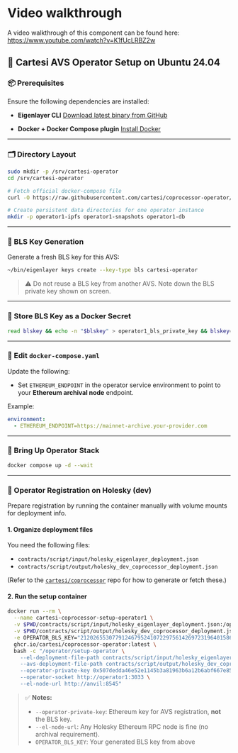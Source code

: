 # Video walkthrough

A video walkthrough of this component can be found here: https://www.youtube.com/watch?v=K1fUcLRBZ2w

## 🧱 Cartesi AVS Operator Setup on Ubuntu 24.04

### 📦 Prerequisites

Ensure the following dependencies are installed:

* **Eigenlayer CLI**
  [Download latest binary from GitHub](https://github.com/Layr-Labs/eigenlayer-cli/releases)

* **Docker + Docker Compose plugin**
  [Install Docker](https://docs.docker.com/engine/install/ubuntu/)

---

### 🗂️ Directory Layout

```bash
sudo mkdir -p /srv/cartesi-operator
cd /srv/cartesi-operator

# Fetch official docker-compose file
curl -O https://raw.githubusercontent.com/cartesi/coprocessor-operator/refs/heads/main/docker-compose.yaml

# Create persistent data directories for one operator instance
mkdir -p operator1-ipfs operator1-snapshots operator1-db
```

---

### 🔑 BLS Key Generation

Generate a fresh BLS key for this AVS:

```bash
~/bin/eigenlayer keys create --key-type bls cartesi-operator
```

> ⚠️ Do not reuse a BLS key from another AVS.
> Note down the BLS private key shown on screen.

---

### 🔐 Store BLS Key as a Docker Secret

```bash
read blskey && echo -n "$blskey" > operator1_bls_private_key && blskey=
```

---

### 🧾 Edit `docker-compose.yaml`

Update the following:

* Set `ETHEREUM_ENDPOINT` in the operator service environment to point to your **Ethereum archival node** endpoint.

Example:

```yaml
environment:
  - ETHEREUM_ENDPOINT=https://mainnet-archive.your-provider.com
```

---

### 🚀 Bring Up Operator Stack

```bash
docker compose up -d --wait
```

---

### 📝 Operator Registration on Holesky (dev)

Prepare registration by running the container manually with volume mounts for deployment info.

#### 1. Organize deployment files

You need the following files:

* `contracts/script/input/holesky_eigenlayer_deployment.json`
* `contracts/script/output/holesky_dev_coprocessor_deployment.json`

(Refer to the [`cartesi/coprocessor`](https://github.com/cartesi/coprocessor) repo for how to generate or fetch these.)

#### 2. Run the setup container

```bash
docker run --rm \
  --name cartesi-coprocessor-setup-operator1 \
  -v $PWD/contracts/script/input/holesky_eigenlayer_deployment.json:/operator/contracts/script/input/holesky_eigenlayer_deployment.json \
  -v $PWD/contracts/script/output/holesky_dev_coprocessor_deployment.json:/operator/contracts/script/output/holesky_dev_coprocessor_deployment.json \
  -e OPERATOR_BLS_KEY="21202655307791246795241072297561426972319640158631289607042740084739930473872" \
  ghcr.io/cartesi/coprocessor-operator:latest \
  bash -c "/operator/setup-operator \
    --el-deployment-file-path contracts/script/input/holesky_eigenlayer_deployment.json \
    --avs-deployment-file-path contracts/script/output/holesky_dev_coprocessor_deployment.json \
    --operator-private-key 0x507dedda46e52e1145b3a81963b6a12b6abf667e85e4eee20b09a2dd294075d2 \
    --operator-socket http://operator1:3033 \
    --el-node-url http://anvil:8545"
```

> ✅ **Notes:**
>
> * `--operator-private-key`: Ethereum key for AVS registration, **not** the BLS key.
> * `--el-node-url`: Any Holesky Ethereum RPC node is fine (no archival requirement).
> * `OPERATOR_BLS_KEY`: Your generated BLS key from above
